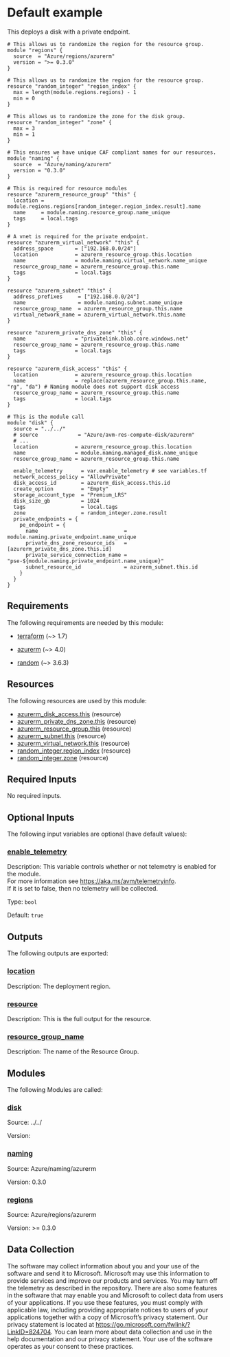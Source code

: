 <!-- BEGIN_TF_DOCS -->
# Default example

This deploys a disk with a private endpoint.

```hcl
# This allows us to randomize the region for the resource group.
module "regions" {
  source  = "Azure/regions/azurerm"
  version = ">= 0.3.0"
}

# This allows us to randomize the region for the resource group.
resource "random_integer" "region_index" {
  max = length(module.regions.regions) - 1
  min = 0
}

# This allows us to randomize the zone for the disk group.
resource "random_integer" "zone" {
  max = 3
  min = 1
}

# This ensures we have unique CAF compliant names for our resources.
module "naming" {
  source  = "Azure/naming/azurerm"
  version = "0.3.0"
}

# This is required for resource modules
resource "azurerm_resource_group" "this" {
  location = module.regions.regions[random_integer.region_index.result].name
  name     = module.naming.resource_group.name_unique
  tags     = local.tags
}

# A vnet is required for the private endpoint.
resource "azurerm_virtual_network" "this" {
  address_space       = ["192.168.0.0/24"]
  location            = azurerm_resource_group.this.location
  name                = module.naming.virtual_network.name_unique
  resource_group_name = azurerm_resource_group.this.name
  tags                = local.tags
}

resource "azurerm_subnet" "this" {
  address_prefixes     = ["192.168.0.0/24"]
  name                 = module.naming.subnet.name_unique
  resource_group_name  = azurerm_resource_group.this.name
  virtual_network_name = azurerm_virtual_network.this.name
}

resource "azurerm_private_dns_zone" "this" {
  name                = "privatelink.blob.core.windows.net"
  resource_group_name = azurerm_resource_group.this.name
  tags                = local.tags
}

resource "azurerm_disk_access" "this" {
  location            = azurerm_resource_group.this.location
  name                = replace(azurerm_resource_group.this.name, "rg", "da") # Naming module does not support disk access
  resource_group_name = azurerm_resource_group.this.name
  tags                = local.tags
}

# This is the module call
module "disk" {
  source = "../../"
  # source             = "Azure/avm-res-compute-disk/azurerm"
  # ...
  location            = azurerm_resource_group.this.location
  name                = module.naming.managed_disk.name_unique
  resource_group_name = azurerm_resource_group.this.name

  enable_telemetry      = var.enable_telemetry # see variables.tf
  network_access_policy = "AllowPrivate"
  disk_access_id        = azurerm_disk_access.this.id
  create_option         = "Empty"
  storage_account_type  = "Premium_LRS"
  disk_size_gb          = 1024
  tags                  = local.tags
  zone                  = random_integer.zone.result
  private_endpoints = {
    pe_endpoint = {
      name                            = module.naming.private_endpoint.name_unique
      private_dns_zone_resource_ids   = [azurerm_private_dns_zone.this.id]
      private_service_connection_name = "pse-${module.naming.private_endpoint.name_unique}"
      subnet_resource_id              = azurerm_subnet.this.id
    }
  }
}
```

<!-- markdownlint-disable MD033 -->
## Requirements

The following requirements are needed by this module:

- <a name="requirement_terraform"></a> [terraform](#requirement\_terraform) (~> 1.7)

- <a name="requirement_azurerm"></a> [azurerm](#requirement\_azurerm) (~> 4.0)

- <a name="requirement_random"></a> [random](#requirement\_random) (~> 3.6.3)

## Resources

The following resources are used by this module:

- [azurerm_disk_access.this](https://registry.terraform.io/providers/hashicorp/azurerm/latest/docs/resources/disk_access) (resource)
- [azurerm_private_dns_zone.this](https://registry.terraform.io/providers/hashicorp/azurerm/latest/docs/resources/private_dns_zone) (resource)
- [azurerm_resource_group.this](https://registry.terraform.io/providers/hashicorp/azurerm/latest/docs/resources/resource_group) (resource)
- [azurerm_subnet.this](https://registry.terraform.io/providers/hashicorp/azurerm/latest/docs/resources/subnet) (resource)
- [azurerm_virtual_network.this](https://registry.terraform.io/providers/hashicorp/azurerm/latest/docs/resources/virtual_network) (resource)
- [random_integer.region_index](https://registry.terraform.io/providers/hashicorp/random/latest/docs/resources/integer) (resource)
- [random_integer.zone](https://registry.terraform.io/providers/hashicorp/random/latest/docs/resources/integer) (resource)

<!-- markdownlint-disable MD013 -->
## Required Inputs

No required inputs.

## Optional Inputs

The following input variables are optional (have default values):

### <a name="input_enable_telemetry"></a> [enable\_telemetry](#input\_enable\_telemetry)

Description: This variable controls whether or not telemetry is enabled for the module.  
For more information see https://aka.ms/avm/telemetryinfo.  
If it is set to false, then no telemetry will be collected.

Type: `bool`

Default: `true`

## Outputs

The following outputs are exported:

### <a name="output_location"></a> [location](#output\_location)

Description: The deployment region.

### <a name="output_resource"></a> [resource](#output\_resource)

Description: This is the full output for the resource.

### <a name="output_resource_group_name"></a> [resource\_group\_name](#output\_resource\_group\_name)

Description: The name of the Resource Group.

## Modules

The following Modules are called:

### <a name="module_disk"></a> [disk](#module\_disk)

Source: ../../

Version:

### <a name="module_naming"></a> [naming](#module\_naming)

Source: Azure/naming/azurerm

Version: 0.3.0

### <a name="module_regions"></a> [regions](#module\_regions)

Source: Azure/regions/azurerm

Version: >= 0.3.0

<!-- markdownlint-disable-next-line MD041 -->
## Data Collection

The software may collect information about you and your use of the software and send it to Microsoft. Microsoft may use this information to provide services and improve our products and services. You may turn off the telemetry as described in the repository. There are also some features in the software that may enable you and Microsoft to collect data from users of your applications. If you use these features, you must comply with applicable law, including providing appropriate notices to users of your applications together with a copy of Microsoft’s privacy statement. Our privacy statement is located at <https://go.microsoft.com/fwlink/?LinkID=824704>. You can learn more about data collection and use in the help documentation and our privacy statement. Your use of the software operates as your consent to these practices.
<!-- END_TF_DOCS -->